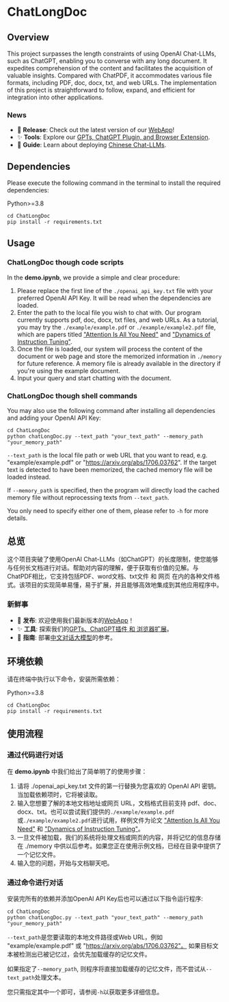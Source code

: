 # ChatLongDoc

## Overview

This project surpasses the length constraints of using OpenAI Chat-LLMs, such as ChatGPT, enabling you to converse with any long document. It expedites comprehension of the content and facilitates the acquisition of valuable insights. Compared with ChatPDF, it accommodates various file formats, including PDF, doc, docx, txt, and web URLs. The implementation of this project is straightforward to follow, expand, and efficient for integration into other applications.

### News
- 🚀 **Release**: Check out the latest version of our [WebApp](https://www.webpilot.ai/)!
- ✨ **Tools**: Explore our [GPTs, ChatGPT Plugin, and Browser Extension](https://www.webpilot.ai/post-gpts/).
- 📖 **Guide**: Learn about deploying [Chinese Chat-LLMs](https://github.com/ChiyuSONG/data-efficient-training-of-LLMs).

## Dependencies

Please execute the following command in the terminal to install the required dependencies:

Python>=3.8

```shell
cd ChatLongDoc
pip install -r requirements.txt
```

## Usage

### ChatLongDoc though code scripts
In the **demo.ipynb**, we provide a simple and clear procedure:

1. Please replace the first line of the `./openai_api_key.txt` file with your preferred OpenAI API Key. It will be read when the dependencies are loaded.
2. Enter the path to the local file you wish to chat with. Our program currently supports pdf, doc, docx, txt files, and web URLs. As a tutorial, you may try the `./example/example.pdf` or `./example/example2.pdf` file, which are papers titled ["Attention Is All You Need"](https://arxiv.org/abs/1706.03762) and ["Dynamics of Instruction Tuning"](https://arxiv.org/abs/2310.19651).
3. Once the file is loaded, our system will process the content of the document or web page and store the memorized information in `./memory` for future reference. A memory file is already available in the directory if you're using the example document.
4. Input your query and start chatting with the document.

### ChatLongDoc though shell commands
You may also use the following command after installing all dependencies and adding your OpenAI API Key:
```shell
cd ChatLongDoc
python chatLongDoc.py --text_path "your_text_path" --memory_path "your_memory_path"
```
`--text_path` is the local file path or web URL that you want to read, e.g. "example/example.pdf" or "https://arxiv.org/abs/1706.03762". If the target text is detected to have been memorized, the cached memory file will be loaded instead.

If `--memory_path` is specified, then the program will directly load the cached memory file without reprocessing texts from `--text_path`.

You only need to specify either one of them, please refer to `-h` for more details.

## 总览

这个项目突破了使用OpenAI Chat-LLMs（如ChatGPT）的长度限制，使您能够与任何长文档进行对话。帮助对内容的理解，便于获取有价值的见解。与ChatPDF相比，它支持包括PDF、word文档、txt文件 和 网页 在内的各种文件格式。该项目的实现简单易懂，易于扩展，并且能够高效地集成到其他应用程序中。

### 新鲜事
- 🚀 **发布**: 欢迎使用我们最新版本的[WebApp](https://www.webpilot.ai/)！
- ✨ **工具**: 探索我们的[GPTs、ChatGPT插件 和 浏览器扩展](https://www.webpilot.ai/post-gpts/)。
- 📖 **指南**: 部署[中文对话大模型](https://github.com/ChiyuSONG/data-efficient-training-of-LLMs)的参考。

## 环境依赖

请在终端中执行以下命令，安装所需依赖：

Python>=3.8

```shell
cd ChatLongDoc
pip install -r requirements.txt
```

## 使用流程

### 通过代码进行对话
在 **demo.ipynb** 中我们给出了简单明了的使用步骤：

1. 请将 ./openai_api_key.txt 文件的第一行替换为您喜欢的 OpenAI API 密钥。当加载依赖项时，它将被读取。
2. 输入您想要了解的本地文档地址或网页 URL，文档格式目前支持 pdf、doc、docx、txt。也可以尝试我们提供的`./example/example.pdf`或`./example/example2.pdf`进行试用，样例文件为论文 ["Attention Is All You Need"](https://arxiv.org/abs/1706.03762) 和 ["Dynamics of Instruction Tuning"](https://arxiv.org/abs/2310.19651)。
3. 一旦文件被加载，我们的系统将处理文档或网页的内容，并将记忆的信息存储在 ./memory 中供以后参考。如果您正在使用示例文档，已经在目录中提供了一个记忆文件。
4. 输入您的问题，开始与文档聊天吧。

### 通过命令进行对话
安装完所有的依赖并添加OpenAI API Key后也可以通过以下指令运行程序:
```shell
cd ChatLongDoc
python chatLongDoc.py --text_path "your_text_path" --memory_path "your_memory_path"
```
`--text_path`是您要读取的本地文件路径或Web URL，例如 "example/example.pdf" 或 "https://arxiv.org/abs/1706.03762"。 如果目标文本被检测出已被记忆过，会优先加载缓存的记忆文件。

如果指定了`--memory_path`, 则程序将直接加载缓存的记忆文件，而不尝试从`--text_path`处理文本。

您只需指定其中一个即可，请参阅`-h`以获取更多详细信息。
